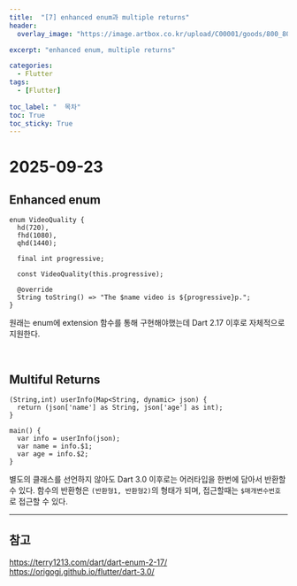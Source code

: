 ```yaml
---
title:  "[7] enhanced enum과 multiple returns"
header:
  overlay_image: "https://image.artbox.co.kr/upload/C00001/goods/800_800/818/230525003912818.jpg?s=/goods/org/818/230525003912818.jpg"

excerpt: "enhanced enum, multiple returns"

categories:
  - Flutter
tags:
  - [Flutter]
    
toc_label: "  목차"
toc: True
toc_sticky: True
---
```


# 2025-09-23

## Enhanced enum
```
enum VideoQuality {
  hd(720),
  fhd(1080),
  qhd(1440);
  
  final int progressive;
  
  const VideoQuality(this.progressive);
  
  @override
  String toString() => "The $name video is ${progressive}p.";
}
```

원래는 enum에 extension 함수를 통해 구현해야했는데 Dart 2.17 이후로 자체적으로 지원한다.

<br>

## Multiful Returns
```
(String,int) userInfo(Map<String, dynamic> json) {
  return (json['name'] as String, json['age'] as int);
}

main() {
  var info = userInfo(json);
  var name = info.$1;
  var age = info.$2;
}
```
별도의 클래스를 선언하지 않아도 Dart 3.0 이후로는 어러타입을 한번에 담아서 반환할 수 있다. 함수의 반환형은 `(반환형1, 반환형2)`의 형태가 되며, 접근할때는 `$매개변수번호` 로 접근할 수 있다.

---

## 참고
https://terry1213.com/dart/dart-enum-2-17/ <br>
https://origogi.github.io/flutter/dart-3.0/
